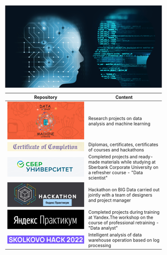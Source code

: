 <!--
**AlexeyK12/AlexeyK12** is a ✨ _special_ ✨ repository because its `README.md` (this file) appears on your GitHub profile.

Here are some ideas to get you started:

- 🔭 I’m currently working on ...
- 🌱 I’m currently learning ...
- 👯 I’m looking to collaborate on ...
- 🤔 I’m looking for help with ...
- 💬 Ask me about ...
- 📫 How to reach me: ...
- 😄 Pronouns: ...
- ⚡ Fun fact: ...
-->

![Image](fon_1.png)

|Repository | Content |
|---|---|
| <a href="https://github.com/AlexeyK12/PET-projects/blob/main/README.md"><img src="pet_project_1.png" alt="PET-projects"></a> | Research projects on data analysis and machine learning |
| <a href="https://github.com/AlexeyK12/Diplomas-and-certificates/blob/main/README.md"><img src="sert_1.png" alt="Diplomas&certificates"></a> | Diplomas, certificates, certificates of courses and hackathons |
| <a href="https://github.com/AlexeyK12/Data_scientist-Sberuniversity/blob/main/README.md"><img src="sber_1.png" alt="Data_scientist-Sberuniversity"></a> | Completed projects and ready-made materials while studying at Sberbank Corporate University on a refresher course - "Data scientist" |
| <a href="https://github.com/AlexeyK12/Hackathon_Yandex_2023/blob/main/README.md"><img src="Хакатон.jpg" alt="March_Yandex_2023"></a> | Hackathon on BIG Data carried out jointly with a team of designers and project manager |
| <a href="https://github.com/AlexeyK12/Data_analyst-Yandex.Practicum/blob/main/README.md"><img src="ЯП_1.png" alt="Data_analyst-Ya.Practicum"></a> | Completed projects during training at Yandex.The workshop on the course of professional retraining - "Data analyst" |
| <a href="https://github.com/AlexeyK12/SkolkovoHack-2022/blob/main/README.md"><img src="hack_1.png" alt="SkolkovoHack-2022"></a> | Intelligent analysis of data warehouse operation based on log processing |


